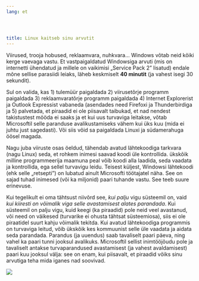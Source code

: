 ```yaml
---
lang: et




title: Linux kaitseb sinu arvutit
---
```


Viirused, trooja hobused, reklaamvara, nuhkvara... Windows v&otilde;tab neid k&otilde;iki kerge vaevaga vastu. Et vastpaigaldatud Windowsiga arvuti (mis on internetti &uuml;hendatud ja millele on vaikimisi &#8222;Service Pack 2&#8221; lisatud) endale m&otilde;ne sellise parasiidi leiaks, l&auml;heb keskmiselt <b>40 minutit</b> (ja vahest isegi 30 sekundit).

Sul on valida, kas 1) tulem&uuml;&uuml;r paigaldada 2) viiruset&otilde;rje programm paigaldada 3) reklaamvarat&otilde;rje programm paigaldada 4) Internet Explorerist ja Outlook Expressist vabaneda (asendades need Firefoxi ja Thunderbirdiga ja 5) palvetada, et piraadid ei ole piisavalt taibukad, et nad nendest takistustest m&ouml;&ouml;da ei saaks ja et kui uus turvaviga leitakse, v&otilde;tab Microsoftil selle paranduse avalikustamiseks v&auml;hem kui &uuml;ks kuu (mida ei juhtu just sagedasti). V&otilde;i siis v&otilde;id sa paigaldada Linuxi ja s&uuml;damerahuga &ouml;&ouml;sel magada.

Nagu juba viiruste osas &ouml;eldud, t&auml;hendab avatud l&auml;htekoodiga tarkvara (nagu Linux) seda, et rohkem inimesi saavad koodi &uuml;le kontrollida. &uuml;ksk&otilde;ik milline programmeerija maamuna peal v&otilde;ib koodi alla laadida, seda vaadata ja kontrollida, ega sellel turvavigu leidu. Teisest k&uuml;ljest, Windowsi l&auml;htekoodi (ehk selle &#8222;retsepti&#8221;) on lubatud ainult Microsofti t&ouml;&ouml;tajatel n&auml;ha. See on sajad tuhad inimesed (v&otilde;i ka miljonid) paari tuhande vastu. See teeb suure erinevuse.

Kui tegelikult ei oma t&auml;htsust niiv&otilde;rd see, <i>kui palju</i> vigu s&uuml;steemil on, vaid <i>kui kiiresti on v&otilde;imalik viga selle avastamisest alates parandada</i>. Kui s&uuml;steemil on palju vigu, kuid keegi (ka piraadid) pole neid veel avastanud, v&otilde;i need on v&auml;ikesed (turvarike ei ohusta t&auml;htsat s&uuml;steemiosa), siis ei ole piraatidel suurt kahju v&otilde;imalik tekitda. Kui avatud l&auml;htekoodiga programmis on turvaviga leitud, v&otilde;ib &uuml;ksk&otilde;ik kes kommuunist selle &uuml;le vaadata ja aidata seda parandada. Parandus (ja uuendus) saab tavaliselt paari p&auml;eva, ning vahel ka paari tunni jooksul avalikuks. Microsoftil sellist inimt&ouml;&ouml;j&otilde;udu pole  ja tavaliselt antakse turvaparandused avastamisest (ja vahest avaldamisest) paari kuu jooksul v&auml;lja: see on enam, kui piisavalt, et piraadid v&otilde;iks sinu arvutiga teha mida iganes nad soovivad.

<img src="Images/security_thumb.png" />




